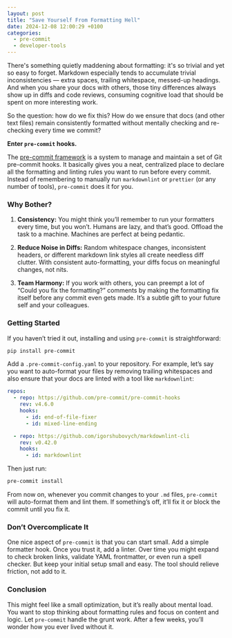 ```yaml
---
layout: post
title: "Save Yourself From Formatting Hell"
date: 2024-12-08 12:00:29 +0100
categories:
  - pre-commit
  - developer-tools
---
```


There's something quietly maddening about formatting: it's so trivial and yet
so easy to forget. Markdown especially tends to accumulate trivial
inconsistencies — extra spaces, trailing whitespace, messed-up headings. And
when you share your docs with others, those tiny differences always show up in
diffs and code reviews, consuming cognitive load that should be spent on more
interesting work.

So the question: how do we fix this? How do we ensure that docs (and other text
files) remain consistently formatted without mentally checking and re-checking
every time we commit?

**Enter `pre-commit` hooks.**

The [pre-commit framework](https://pre-commit.com/) is a system to manage and
maintain a set of Git pre-commit hooks. It basically gives you a neat,
centralized place to declare all the formatting and linting rules you want to
run before every commit. Instead of remembering to manually run `markdownlint`
or `prettier` (or any number of tools), `pre-commit` does it for you.

### Why Bother?

1. **Consistency:** You might think you’ll remember to run your formatters
   every time, but you won’t. Humans are lazy, and that’s good. Offload the
   task to a machine. Machines are perfect at being pedantic.

2. **Reduce Noise in Diffs:** Random whitespace changes, inconsistent headers,
   or different markdown link styles all create needless diff clutter. With
   consistent auto-formatting, your diffs focus on meaningful changes, not nits.

3. **Team Harmony:** If you work with others, you can preempt a lot of “Could
   you fix the formatting?” comments by making the formatting fix itself before
   any commit even gets made. It’s a subtle gift to your future self and your
   colleagues.

### Getting Started

If you haven’t tried it out, installing and using `pre-commit` is
straightforward:

```bash
pip install pre-commit
```

Add a `.pre-commit-config.yaml` to your repository. For example, let’s say you
want to auto-format your files by removing trailing whitespaces and also ensure
that your docs are linted with a tool like `markdownlint`:

```yaml
repos:
  - repo: https://github.com/pre-commit/pre-commit-hooks
    rev: v4.6.0
    hooks:
      - id: end-of-file-fixer
      - id: mixed-line-ending

  - repo: https://github.com/igorshubovych/markdownlint-cli
    rev: v0.42.0
    hooks:
      - id: markdownlint
```

Then just run:

```bash
pre-commit install
```

From now on, whenever you commit changes to your `.md` files, `pre-commit` will
auto-format them and lint them. If something’s off, it’ll fix it or block the
commit until you fix it.

### Don’t Overcomplicate It

One nice aspect of `pre-commit` is that you can start small. Add a simple
formatter hook. Once you trust it, add a linter. Over time you might expand to
check broken links, validate YAML frontmatter, or even run a spell checker. But
keep your initial setup small and easy. The tool should relieve friction, not
add to it.

### Conclusion

This might feel like a small optimization, but it’s really about mental load.
You want to stop thinking about formatting rules and focus on content and
logic. Let `pre-commit` handle the grunt work. After a few weeks, you’ll wonder
how you ever lived without it.
